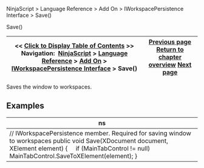 ﻿
NinjaScript > Language Reference > Add On > IWorkspacePersistence Interface > Save()

Save()

| << [Click to Display Table of Contents](iworkspacepersistence_save.md) >> **Navigation:**     [NinjaScript](ninjascript.md) > [Language Reference](language_reference_wip.md) > [Add On](add_on.md) > [IWorkspacePersistence Interface](iworkspacepersistence_interface.md) > Save() | [Previous page](iworkspacepersistence_restore.md) [Return to chapter overview](iworkspacepersistence_interface.md) [Next page](workspaceoptions.md) |
| --- | --- |
Saves the window to workspaces.
 
## 
## Examples

| ns |
| --- |
| // IWorkspacePersistence member. Required for saving window to workspaces public void Save(XDocument document, XElement element) {      if (MainTabControl != null)          MainTabControl.SaveToXElement(element); } |
